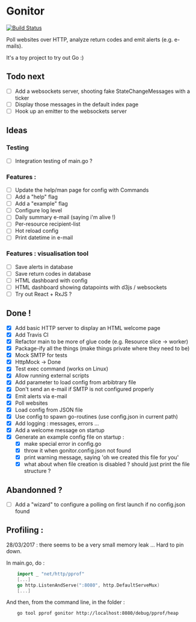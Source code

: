 # Gonitor
[![Build Status](https://travis-ci.org/Kehrlann/gonitor.svg?branch=master)](https://travis-ci.org/Kehrlann/gonitor)

Poll websites over HTTP, analyze return codes and emit alerts (e.g. e-mails).

It's a toy project to try out Go :)

## Todo next
- [ ] Add a websockets server, shooting fake StateChangeMessages with a ticker
- [ ] Display those messages in the default index page
- [ ] Hook up an emitter to the websockets server

## Ideas
### Testing 
- [ ] Integration testing of main.go ?

### Features :
- [ ] Update the help/man page for config with Commands
- [ ] Add a "help" flag
- [ ] Add a "example" flag
- [ ] Configure log level
- [ ] Daily summary e-mail (saying i'm alive !) 
- [ ] Per-resource recipient-list
- [ ] Hot reload config
- [ ] Print datetime in e-mail

### Features : visualisation tool
- [ ] Save alerts in database
- [ ] Save return codes in database
- [ ] HTML dashboard with config
- [ ] HTML dashboard showing datapoints with d3js / websockets
- [ ] Try out React + RxJS ?

## Done !
- [x] Add basic HTTP server to display an HTML welcome page
- [x] Add Travis CI
- [x] Refactor main to be more of glue code (e.g. Resource slice -> worker)
- [x] Package-ify all the things (make things private where they need to be)
- [x] Mock SMTP for tests
- [x] HttpMock -> Done
- [x] Test exec command (works on Linux)
- [x] Allow running external scripts
- [x] Add parameter to load config from arbibtrary file
- [x] Don't send an e-mail if SMTP is not configured properly
- [x] Emit alerts via e-mail
- [x] Poll websites
- [x] Load config from JSON file
- [x] Use config to spawn go-routines (use config.json in current path)
- [x] Add logging : messages, errors ...
- [x] Add a welcome message on startup
- [x] Generate an example config file on startup : 
    - [x] make special error in config.go 
    - [x] throw it when gonitor.config.json not found  
    - [x] print warning message, saying 'oh we created this file for you'
    - [x] what about when file creation is disabled ? should just print the file structure ?

## Abandonned ? 
- [ ] Add a "wizard" to configure a polling on first launch if no config.json found

## Profiling :
28/03/2017 : there seems to be a very small memory leak ... Hard to pin down.

In main.go, do :
```go
    import _ "net/http/pprof"
    [...]
	go http.ListenAndServe(":8080", http.DefaultServeMux)
    [...]
```

And then, from the command line, in the folder :
```sh
    go tool pprof gonitor http://localhost:8080/debug/pprof/heap
```
